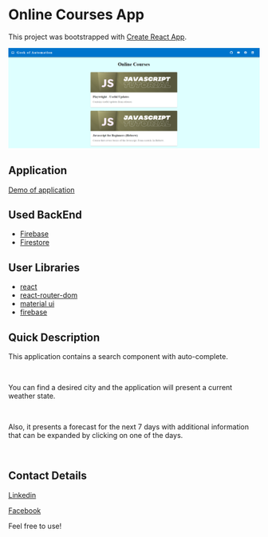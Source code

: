 # Online Courses App

This project was bootstrapped with [Create React App](https://github.com/facebook/create-react-app).

<img src="src/img/whole-project.png" width="600">

## Application 
[Demo of application](https://geek-of-automation.onrender.com/)

## Used BackEnd
- [Firebase](http://localhost:3000)
- [Firestore](http://localhost:3000)


## User Libraries
- [react](http://localhost:3000)
- [react-router-dom](http://localhost:3000)
- [material ui](https://tailwindcss.com/docs/guides/create-react-app)
- [firebase](https://console.firebase.google.com/)


## Quick Description

This application contains a search component with auto-complete. 

<img src="" width="500">

You can find a desired city and the application will present a current weather state.

<img src="" width="500">

Also, it presents a forecast for the next 7 days with additional information that can be expanded by clicking on one of the days.

<img src="" width="500">

## Contact Details
[Linkedin](https://www.linkedin.com/in/alexander-komanov-88b138158/)

[Facebook](https://www.facebook.com/akomanov/)

Feel free to use!
